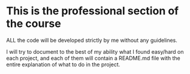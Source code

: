 # This is the professional section of the course

ALL the code will be developed strictly by me without any guidelines.

I will try to document to the best of my ability what I found easy/hard on each
project, and each of them will contain a README.md file with the entire
explanation of what to do in the project.
